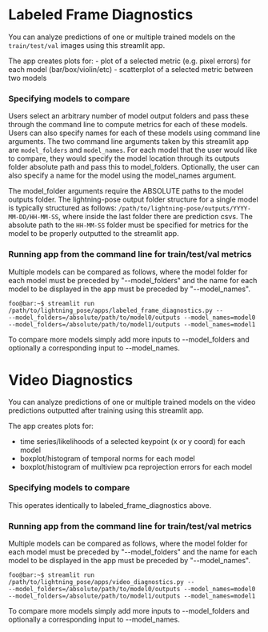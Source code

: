 # Labeled Frame Diagnostics
You can analyze predictions of one or multiple trained models on the `train/test/val` images using this streamlit app.

The app creates plots for:
    - plot of a selected metric (e.g. pixel errors) for each model (bar/box/violin/etc)
    - scatterplot of a selected metric between two models

### Specifying models to compare
Users select an arbitrary number of model output folders and pass these through the command line to compute metrics for each of these models. Users can also specify names for each of these models using command line arguments. The two command line arguments taken by this streamlit app are `model_folders` and `model_names`. For each model that the user would like to compare, they would specify the model location through its outputs folder absolute path and pass this to model_folders. Optionally, the user can also specify a name for the model using the model_names argument.

The model_folder arguments require the ABSOLUTE paths to the model outputs folder. The lightning-pose output folder structure for a single model is typically structured as follows: `/path/to/lightning-pose/outputs/YYYY-MM-DD/HH-MM-SS`, where inside the last folder there are prediction csvs. The absolute path to the `HH-MM-SS` folder must be specified for metrics for the model to be properly outputted to the streamlit app.

### Running app from the command line for train/test/val metrics
Multiple models can be compared as follows, where the model folder for each model must be preceded by "--model_folders" and the name for each model to be displayed in the app must be preceded by "--model_names".
```console
foo@bar:~$ streamlit run /path/to/lightning_pose/apps/labeled_frame_diagnostics.py --
--model_folders=/absolute/path/to/model0/outputs --model_names=model0
--model_folders=/absolute/path/to/model1/outputs --model_names=model1
```
To compare more models simply add more inputs to --model_folders and optionally a corresponding input to --model_names. 


# Video Diagnostics
You can analyze predictions of one or multiple trained models on the video predictions outputted after training using this streamlit app.

The app creates plots for:
- time series/likelihoods of a selected keypoint (x or y coord) for each model
- boxplot/histogram of temporal norms for each model
- boxplot/histogram of multiview pca reprojection errors for each model

### Specifying models to compare
This operates identically to labeled_frame_diagnostics above. 

### Running app from the command line for train/test/val metrics
Multiple models can be compared as follows, where the model folder for each model must be preceded by "--model_folders" and the name for each model to be displayed in the app must be preceded by "--model_names".
```console
foo@bar:~$ streamlit run /path/to/lightning_pose/apps/video_diagnostics.py --
--model_folders=/absolute/path/to/model0/outputs --model_names=model0
--model_folders=/absolute/path/to/model1/outputs --model_names=model1
```
To compare more models simply add more inputs to --model_folders and optionally a corresponding input to --model_names. 
